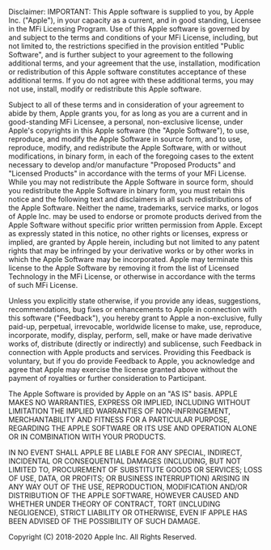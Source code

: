 Disclaimer: IMPORTANT: This Apple software is supplied to you, by Apple Inc. ("Apple"), in your
capacity as a current, and in good standing, Licensee in the MFi Licensing Program. Use of this
Apple software is governed by and subject to the terms and conditions of your MFi License,
including, but not limited to, the restrictions specified in the provision entitled "Public
Software", and is further subject to your agreement to the following additional terms, and your
agreement that the use, installation, modification or redistribution of this Apple software
constitutes acceptance of these additional terms. If you do not agree with these additional terms,
you may not use, install, modify or redistribute this Apple software.

Subject to all of these terms and in consideration of your agreement to abide by them, Apple grants
you, for as long as you are a current and in good-standing MFi Licensee, a personal, non-exclusive
license, under Apple's copyrights in this Apple software (the "Apple Software"), to use,
reproduce, and modify the Apple Software in source form, and to use, reproduce, modify, and
redistribute the Apple Software, with or without modifications, in binary form, in each of the
foregoing cases to the extent necessary to develop and/or manufacture "Proposed Products" and
"Licensed Products" in accordance with the terms of your MFi License. While you may not
redistribute the Apple Software in source form, should you redistribute the Apple Software in binary
form, you must retain this notice and the following text and disclaimers in all such redistributions
of the Apple Software. Neither the name, trademarks, service marks, or logos of Apple Inc. may be
used to endorse or promote products derived from the Apple Software without specific prior written
permission from Apple. Except as expressly stated in this notice, no other rights or licenses,
express or implied, are granted by Apple herein, including but not limited to any patent rights that
may be infringed by your derivative works or by other works in which the Apple Software may be
incorporated. Apple may terminate this license to the Apple Software by removing it from the list
of Licensed Technology in the MFi License, or otherwise in accordance with the terms of such MFi License.

Unless you explicitly state otherwise, if you provide any ideas, suggestions, recommendations, bug
fixes or enhancements to Apple in connection with this software ("Feedback"), you hereby grant to
Apple a non-exclusive, fully paid-up, perpetual, irrevocable, worldwide license to make, use,
reproduce, incorporate, modify, display, perform, sell, make or have made derivative works of,
distribute (directly or indirectly) and sublicense, such Feedback in connection with Apple products
and services. Providing this Feedback is voluntary, but if you do provide Feedback to Apple, you
acknowledge and agree that Apple may exercise the license granted above without the payment of
royalties or further consideration to Participant.

The Apple Software is provided by Apple on an "AS IS" basis. APPLE MAKES NO WARRANTIES, EXPRESS OR
IMPLIED, INCLUDING WITHOUT LIMITATION THE IMPLIED WARRANTIES OF NON-INFRINGEMENT, MERCHANTABILITY
AND FITNESS FOR A PARTICULAR PURPOSE, REGARDING THE APPLE SOFTWARE OR ITS USE AND OPERATION ALONE OR
IN COMBINATION WITH YOUR PRODUCTS.

IN NO EVENT SHALL APPLE BE LIABLE FOR ANY SPECIAL, INDIRECT, INCIDENTAL OR CONSEQUENTIAL DAMAGES
(INCLUDING, BUT NOT LIMITED TO, PROCUREMENT OF SUBSTITUTE GOODS OR SERVICES; LOSS OF USE, DATA, OR
PROFITS; OR BUSINESS INTERRUPTION) ARISING IN ANY WAY OUT OF THE USE, REPRODUCTION, MODIFICATION
AND/OR DISTRIBUTION OF THE APPLE SOFTWARE, HOWEVER CAUSED AND WHETHER UNDER THEORY OF CONTRACT, TORT
(INCLUDING NEGLIGENCE), STRICT LIABILITY OR OTHERWISE, EVEN IF APPLE HAS BEEN ADVISED OF THE
POSSIBILITY OF SUCH DAMAGE.

Copyright (C) 2018-2020 Apple Inc. All Rights Reserved.
